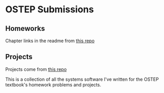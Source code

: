 # OSTEP Submissions
## Homeworks
Chapter links in the readme from [this repo](https://github.com/remzi-arpacidusseau/ostep-homework)

## Projects
Projects come from [this repo](https://github.com/remzi-arpacidusseau/ostep-projects)

This is a collection of all the systems software I've written for the OSTEP textbook's homework problems and projects.
